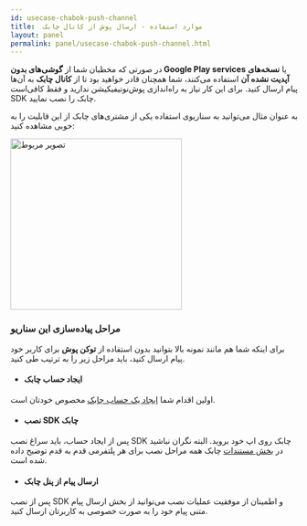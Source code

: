 ```yaml
---
id: usecase-chabok-push-channel
title:  موارد استفاده - ارسال پوش از کانال چابک
layout: panel
permalink: panel/usecase-chabok-push-channel.html
---
```


در صورتی که مخطبان شما از **گوشی‌های بدون Google Play services** یا **نسخه‌های آپدیت نشده آن** استفاده می‌کنند، شما همچنان قادر خواهید بود تا از **کانال چابک** به آن‌ها پیام ارسال کنید. برای این‌ کار نیاز به راه‌اندازی پوش‌نوتیفیکیشن ندارید و فقط کافی‌است SDK چابک را نصب نمایید.

به عنوان مثال می‌توانید به سناریوی استفاده یکی از مشتری‌های چابک از این قابلیت را به خوبی مشاهده کنید:

<p><img class="m_3190908582742151492max-height CToWUd" style="max-height: 100%; display: block;" src="http://uupload.ir/files/6vw8_bank.png
" alt="تصویر مربوط" height="300" border="0" /></p>

### مراحل پیاده‌سازی این سناریو

برای اینکه شما هم مانند نمونه بالا بتوانید بدون استفاده از **توکن پوش** برای کاربر خود پیام ارسال کنید، باید مراحل زیر را به ترتیب طی کنید.

- #### ایجاد حساب چابک

اولین اقدام شما [ایجاد یک حساب چابک](https://chabokpush.com/register.html) مخصوص خودتان است.

- #### نصب SDK چابک

پس از ایجاد حساب، باید سراغ نصب SDK چابک روی اپ خود بروید. البته نگران نباشید در [بخش مستندات](https://doc.chabokpush.com) چابک همه مراحل نصب برای هر پلتفرمی قدم به قدم توضیح داده شده است.

- #### ارسال پیام از پنل چابک 

پس از نصب SDK و اطمینان از موفقیت عملیات نصب می‌توانید از بخش ارسال پیام متنی پیام خود را به صورت خصوصی به کاربرتان ارسال کنید.
